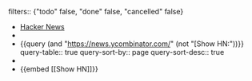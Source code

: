 filters:: {"todo" false, "done" false, "cancelled" false}

- [Hacker News](https://news.ycombinator.com/)
-
- {{query (and "https://news.ycombinator.com/" (not "[Show HN:"))}}
  query-table:: true
  query-sort-by:: page
  query-sort-desc:: true
-
- {{embed [[Show HN]]}}